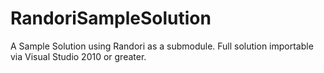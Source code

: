 RandoriSampleSolution
=====================

A Sample Solution using Randori as a submodule. Full solution importable via Visual Studio 2010 or greater.